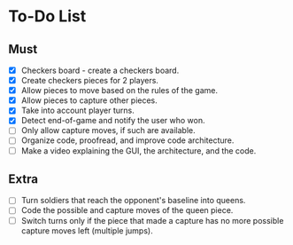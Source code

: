 
# To-Do List

## Must

- [x] Checkers board - create a checkers board.
- [x] Create checkers pieces for 2 players.
- [x] Allow pieces to move based on the rules of the game.
- [x] Allow pieces to capture other pieces.
- [x] Take into account player turns.
- [x] Detect end-of-game and notify the user who won.
- [ ] Only allow capture moves, if such are available.
- [ ] Organize code, proofread, and improve code architecture.
- [ ] Make a video explaining the GUI, the architecture, and the code.

## Extra

- [ ] Turn soldiers that reach the opponent's baseline into queens.
- [ ] Code the possible and capture moves of the queen piece.
- [ ] Switch turns only if the piece that made a capture has no more possible capture moves left (multiple jumps).
